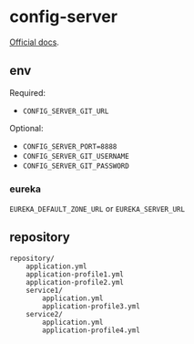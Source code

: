 # config-server

[Official docs](https://docs.spring.io/spring-cloud-config/docs/current/reference/html/#_quick_start).

## env

Required:

- `CONFIG_SERVER_GIT_URL`

Optional:

- `CONFIG_SERVER_PORT=8888`
- `CONFIG_SERVER_GIT_USERNAME`
- `CONFIG_SERVER_GIT_PASSWORD`

### eureka

`EUREKA_DEFAULT_ZONE_URL` or `EUREKA_SERVER_URL`

## repository

```text
repository/
    application.yml
    application-profile1.yml
    application-profile2.yml
    service1/
        application.yml
        application-profile3.yml
    service2/
        application.yml
        application-profile4.yml
```
